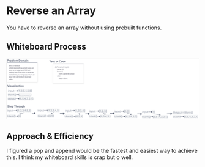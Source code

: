 # Reverse an Array
You have to reverse an array without using prebuilt functions.

## Whiteboard Process
![WhiteBoard1](./assets/reverseArray.png)

## Approach & Efficiency
I figured a pop and append would be the fastest and easiest way to achieve this. I think my whiteboard skills is crap but o well.
